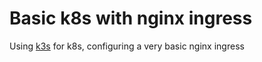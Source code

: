 # Basic k8s with nginx ingress
Using [k3s](https://k3s.io/) for k8s, configuring a very basic nginx ingress